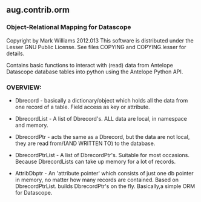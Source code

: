 ## aug.contrib.orm
### Object-Relational Mapping for Datascope
Copyright by Mark Williams 2012.013
This software is distributed under the Lesser GNU Public License.
See files COPYING and COPYING.lesser for details.

Contains basic functions to interact with (read) data from Antelope Datascope database tables into python using the Antelope Python API.

### OVERVIEW:

* Dbrecord - basically a dictionary/object which holds all the data from one record of a table. Field access as key or attribute.

* DbrecordList - A list of Dbrecord's. ALL data are local, in namespace and memory.

* DbrecordPtr - acts the same as a Dbrecord, but the data are not local, they are read from/(AND WRITTEN TO) to the database.

* DbrecordPtrList - A list of DbrecordPtr's. Suitable for most occasions. Because DbrecordLists can take up memory for a lot of records.

* AttribDbptr - An 'attribute pointer' which consists of just one db pointer in memory, no matter how many records are contained. Based on DbrecordPtrList. builds DbrecordPtr's on the fly. Basically,a simple ORM for Datascope.

